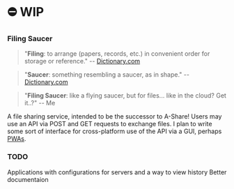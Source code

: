 # ⛔️ WIP

### Filing Saucer
> "**Filing**: to arrange (papers, records, etc.) in convenient order for storage or reference." -- [Dictionary.com](https://www.dictionary.com/browse/file)

> "**Saucer**: something resembling a saucer, as in shape." -- [Dictionary.com](https://www.dictionary.com/browse/saucer)

> "**Filing Saucer**: like a flying saucer, but for files... like in the cloud? Get it..?" -- Me

 A file sharing service, intended to be the successor to A-Share! Users may use an API via POST and GET requests to exchange files. 
I plan to write some sort of interface for cross-platform use of the API via a GUI, perhaps [PWAs](https://web.dev/what-are-pwas/).

### TODO
Applications with configurations for servers and a way to view history
Better documentaion
